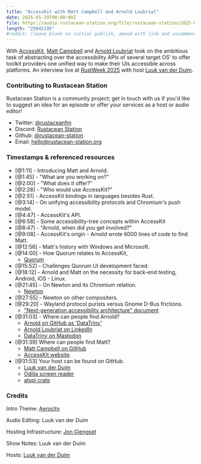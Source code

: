 ```yaml
---
title: "AccessKit with Matt Campbell and Arnold Loubriat"
date: 2025-05-29T08:00:00Z
file: https://audio.rustacean-station.org/file/rustacean-station/2025-05-29-accesskit-with-matt-campbell-and-arnold-loubriat.mp3
length: "25041195"
#reddit: (leave blank on initial publish, amend with link and uncomment this line after Reddit thread has been posted)
---
```


With [AccessKit](https://accesskit.dev/), [Matt Campbell](https://github.com/mwcampbell) and [Arnold Loubriat](https://github.com/DataTriny) took on the ambitious task of abstracting over
the accessibility APIs of several target OS' to offer toolkit providers one unified way to make their UIs accessible across platforms. An interview live at [RustWeek 2025](https://rustweek.org/) with host [Luuk van der Duim](https://github.com/luukvanderduim).

### Contributing to Rustacean Station

Rustacean Station is a community project; get in touch with us if you'd like to suggest an idea for an episode or offer your services as a host or audio editor!

- Twitter: [@rustaceanfm](https://twitter.com/rustaceanfm)
- Discord: [Rustacean Station](https://discord.gg/cHc3Gyc)
- Github: [@rustacean-station](https://github.com/rustacean-station/)
- Email: [hello@rustacean-station.org](mailto:hello@rustacean-station.org)

### Timestamps & referenced resources

- [@1:11] - Introducing Matt and Arnold.
- [@1:45] - "What are you working on?"
- [@2:00] - "What does it offer?"
- [@2:28] - "Who would use AccessKit?"
- [@2:51] - AccessKit bindings in languages besides Rust.
- [@3:14] - On unifying accessibility protocols and Chromium's push model.
- [@4:47] - AccessKit's API.
- [@6:58] - Some accessibility-tree concepts within AccessKit
- [@8:47] - "Arnold, when did you get involved?"
- [@9:08] - AccessKit's origin - Arnold wrote 6000 lines of code to find Matt.
- [@12:56] - Matt's history with Windows and Microsoft.
- [@14:00] - How Quorum relates to AccessKit,
  - [Quorum](https://www.washington.edu/accesscomputing/quorum-programming-language-0)
- [@15:52] - Challenges Quorum UI development faced.
- [@18:12] - Arnold and Matt on the necessity for back-end testing, Android, iOS - Linux.
- [@21:45] - On Newton and its Chromium relation.
  - [Newton](https://blogs.gnome.org/a11y/2024/06/18/update-on-newton-the-wayland-native-accessibility-project/)
- [@27:55] - Newton on other compositers.
- [@29:20] - Wayland protocol purists versus Gnome D-Bus frictions.
  - ["Next-generation accessibility architecture" document](https://gitlab.gnome.org/GNOME/at-spi2-core/-/blob/main/devel-docs/new-protocol.rst?ref_type=heads)
- [@31:03] - Where can people find Arnold?
  - [Arnold on GitHub as 'DataTriny'](https://github.com/DataTriny)
  - [Arnold Loubriat on LinkedIn](https://www.linkedin.com/in/datatriny/)
  - [DataTriny on Mastodon](https://fosstodon.org/@DataTriny)
- [@31:39] Where can people find Matt?
  - [Matt Campbell on GitHub](https://github.com/mwcampbell)
  - [AccessKit website](http://accesskit.dev).
- [@31:53] Your host can be found on GitHub.
  - [Luuk van der Duim](https://github.com/luukvanderduim)
  - [Odilia screen reader](https://github.com/odilia-app/odilia)
  - [atspi crate](https://github.com/odilia-app/atspi)

### Credits

Intro Theme: [Aerocity](https://twitter.com/AerocityMusic)

Audio Editing: Luuk van der Duim

Hosting Infrastructure: [Jon Gjengset](https://twitter.com/jonhoo/)

Show Notes: Luuk van der Duim

Hosts: [Luuk van der Duim](https://github.com/luukvanderduim/)
